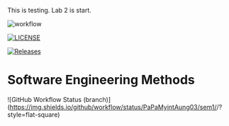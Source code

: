 This is testing.
Lab 2 is start.



![workflow](https://github.com/PaPaMyintAung03/sem1/actions/workflows/main.yml/badge.svg)

[![LICENSE](https://img.shields.io/github/license/PaPaMyintAung03/sem.svg?style=flat-square)](https://github.com/PaPaMyintAung03/sem1/blob/master/LICENSE)

[![Releases](https://img.shields.io/github/release/PaPaMyintAung03/sem/all.svg?style=flat-square)](https://github.com/PaPaMyintAung03/sem1/releases)

# Software Engineering Methods
![GitHub Workflow Status (branch)](https://img.shields.io/github/workflow/status/PaPaMyintAung03/sem1/<action name taken from main.yml>/<branch>?style=flat-square)